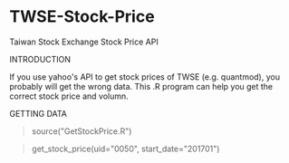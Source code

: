 # TWSE-Stock-Price
Taiwan Stock Exchange Stock Price API

INTRODUCTION

If you use yahoo's API to get stock prices of TWSE (e.g. quantmod), you probably will get the wrong data. This .R program can help you get the correct stock price and volumn.

GETTING DATA
> source("GetStockPrice.R")

> get_stock_price(uid="0050", start_date="201701")


